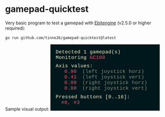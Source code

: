 # gamepad-quicktest

Very basic program to test a gamepad with [Ebitengine](https://github.com/hajimehoshi/ebiten) (v2.5.0 or higher required):
```
go run github.com/tinne26/gamepad-quicktest@latest
```

Sample visual output:
![](https://github.com/tinne26/gamepad-quicktest/blob/main/sample.png?raw=true)
